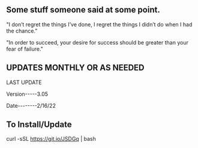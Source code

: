 ## Some stuff someone said at some point.

"I don’t regret the things I’ve done, I regret the things I didn’t do when I had the chance."

"In order to succeed, your desire for success should be greater than your fear of failure."


## UPDATES MONTHLY OR AS NEEDED 

LAST UPDATE 

Version-----3.05

Date--------2/16/22

## To Install/Update 

curl -sSL https://git.io/JSDGq | bash 
